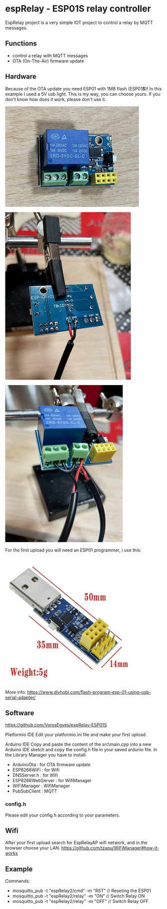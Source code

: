 # espRelay - ESP01S relay controller

EspRelay project is a very simple IOT project to control a relay by MQTT messages.

## Functions

- control a relay with MQTT messages
- OTA (On-The-Air) firmware update

## Hardware

Because of the OTA update you need ESP01 with 1MB flash (ESP01**S**)! In this example I used a 5V usb light. This is my way, you can choose yours. If you don't know how does it work, please don't use it.

![ESP01S](https://github.com/VorosEgyes/espRelay/blob/master/docs/esp01.JPG)

![esp02](https://github.com/VorosEgyes/espRelay/blob/master/docs/esp02.jpg)

![esp03](https://github.com/VorosEgyes/espRelay/blob/master/docs/esp03.jpg)

For the first upload you will need an ESP01 programmer, i use this:

![ESP01programmer](https://github.com/VorosEgyes/espRelay/blob/master/docs/ESP01programmer.jpg)

More info: https://www.diyhobi.com/flash-program-esp-01-using-usb-serial-adapter/

## Software

https://github.com/VorosEgyes/espRelay-ESP01S

Platformio IDE
Edit your platformio.ini file and make your first upload.

Arduino IDE
Copy and paste the content of the src\main.cpp into a new Arduino IDE sketch and copy the config.h file in your saved ardunio file. In the Library Manager you have to install:

- ArduinoOta        : for OTA firmware update
- ESP8266WiFi       : for Wifi
- DNSServer.h       : for Wifi
- ESP8266WebServer  : for WifiManager
- WiFiManager       : WifiManager
- PubSubClient      : MQTT

### config.h

Please edit your config.h according to your parameters.

## Wifi

After your first upload search for EspRelayAP wifi network, and in the browser choose your LAN.
https://github.com/tzapu/WiFiManager#how-it-works

## Example

Commands:
- mosquitto_pub -t "espRelay2/cmd" -m "RST"   // Reseting the ESP01
- mosquitto_pub -t "espRelay2/relay" -m "ON"  // Switch Relay ON
- mosquitto_pub -t "espRelay2/relay" -m "OFF" // Switch Relay OFF
